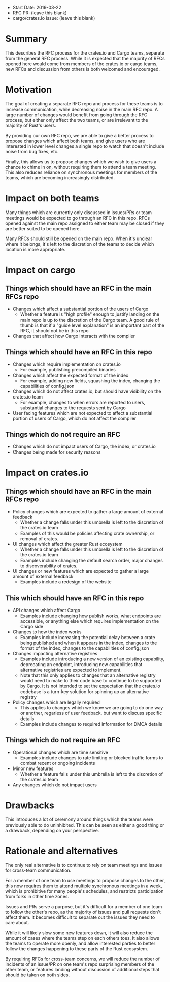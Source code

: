 - Start Date: 2019-03-22
- RFC PR: (leave this blank)
- cargo/crates.io issue: (leave this blank)

# Summary

This describes the RFC process for the crates.io and Cargo teams, separate from
the general RFC process. While it is expected that the majority of RFCs opened
here would come from members of the crates.io or cargo teams, new RFCs and
discussion from others is both welcomed and encouraged.

# Motivation

The goal of creating a separate RFC repo and process for these teams is to
increase communication, while decreasing noise in the main RFC repo. A large
number of changes would benefit from going through the RFC process, but either
only affect the two teams, or are irrelevant to the majority of Rust's users.

By providing our own RFC repo, we are able to give a better process to propose
changes which affect both teams, and give users who are interested in lower
level changes a single repo to watch that doesn't include noise from bug fixes,
etc.

Finally, this allows us to propose changes which we wish to give users a chance
to chime in on, without requiring them to attend a team meeting. This also
reduces reliance on synchronous meetings for members of the teams, which are
becoming increasingly distributed.

# Impact on both teams

Many things which are currently only discussed in issues/PRs or team meetings
would be expected to go through an RFC in this repo. RFCs opened against the
main repo assigned to either team may be closed if they are better suited to be
opened here.

Many RFCs should still be opened on the main repo. When it's unclear where it
belongs, it's left to the discretion of the teams to decide which location is
more appropriate.

# Impact on cargo

## Things which should have an RFC in the main RFCs repo

- Changes which affect a substantial portion of the users of Cargo
  - Whether a feature is "high profile" enough to justify landing on the main
    repo is up to the discretion of the Cargo team. A good rule of thumb is that
    if a "guide level explanation" is an important part of the RFC, it should
    not be in this repo
- Changes that affect how Cargo interacts with the compiler

## Things which should have an RFC in this repo

- Changes which require implementation on crates.io
  - For example, publishing precompiled binaries
- Changes which affect the expected format of the index
  - For example, adding new fields, squashing the index, changing the
    capabilities of config.json
- Changes which do not affect crates.io, but should have visibility on the
  crates.io team
  - For example, changes to when errors are reported to users, substantial
    changes to the requests sent by Cargo
- User facing features which are not expected to affect a substantial portion of
  users of Cargo, which do not affect the compiler

## Things which do not require an RFC

- Changes which do not impact users of Cargo, the index, or crates.io
- Changes being made for security reasons

# Impact on crates.io

## Things which should have an RFC in the main RFCs repo

- Policy changes which are expected to gather a large amount of external
  feedback
  - Whether a change falls under this umbrella is left to the discretion of the
    crates.io team
  - Examples of this would be policies affecting crate ownership, or removal of
    crates.
- UI changes which affect the greater Rust ecosystem
  - Whether a change falls under this umbrella is left to the discretion of the
    crates.io team
  - Examples include changing the default search order, major changes to
    discoverability of crates.
- UI changes or new features which are expected to gather a large amount of
  external feedback
  - Examples include a redesign of the website

## This which should have an RFC in this repo

- API changes which affect Cargo
  - Examples include changing how publish works, what endpoints are accessible,
    or anything else which requires implementation on the Cargo side
- Changes to how the index works
  - Examples include increasing the potential delay between a crate being
    published and when it appears in the index, changes to the format of the
    index, changes to the capabilities of config.json
- Changes impacting alternative registries
  - Examples include introducing a new version of an existing capability,
    deprecating an endpoint, introducing new capabilities that alternative
    registries are expected to implement.
  - Note that this only applies to changes that an alternative registry would
    need to make to their code base to continue to be supported by Cargo. It is
    not intended to set the expectation that the crates.io codebase is a
    turn-key solution for spinning up an alternative registry
- Policy changes which are legally required
  - This applies to changes which we know we are going to do one way or another,
    regarless of user feedback, but want to discuss specific details
  - Examples include changes to required information for DMCA details

## Things which do not require an RFC

- Operational changes which are time sensitive
  - Examples include changes to rate limiting or blocked traffic forms to combat
    recent or ongoing incidents
- Minor new features
  - Whether a feature falls under this umbrella is left to the discretion of the
    crates.io team
- Any changes which do not impact users

# Drawbacks

This introduces a lot of ceremony around things which the teams were previously
able to do uninhibited. This can be seen as either a good thing or a drawback,
depending on your perspective.

# Rationale and alternatives

The only real alternative is to continue to rely on team meetings and issues for
cross-team communication.

For a member of one team to use meetings to propose changes to the other, this
now requires them to attend multiple synchronous meetings in a week, which is
prohibitive for many people's schedules, and restricts participation from folks
in other time zones.

Issues and PRs serve a purpose, but it's difficult for a member of one team to
follow the other's repo, as the majority of issues and pull requests don't
affect them. It becomes difficult to separate out the issues they need to care
about.

While it will likely slow some new features down, it will also reduce the amount
of cases where the teams step on each others toes. It also allows the teams to
operate more openly, and allow interested parties to better follow the changes
happening to these parts of the Rust ecosystem.

By requiring RFCs for cross-team concerns, we will reduce the number of
incidents of an issue/PR on one team's repo surprising members of the other
team, or features landing without discussion of additional steps that should be
taken on both sides.
